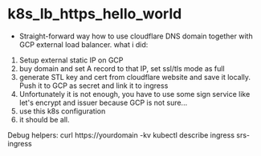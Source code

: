 # k8s_lb_https_hello_world

- Straight-forward  way how to use cloudflare DNS domain together with GCP external load balancer.
what i did:
1) Setup external static IP on GCP
2) buy domain and set A record to that IP, set ssl/tls mode as full
3) generate STL key and cert from cloudflare website and save it locally. Push it to GCP as secret and link it to ingress
4) Unfortunately it is not enough, you have to use some sign service like let's encrypt and issuer because GCP is not sure...
5) use this k8s configuration
6) it should be all.


Debug helpers:
curl https://yourdomain -kv
kubectl describe ingress srs-ingress




